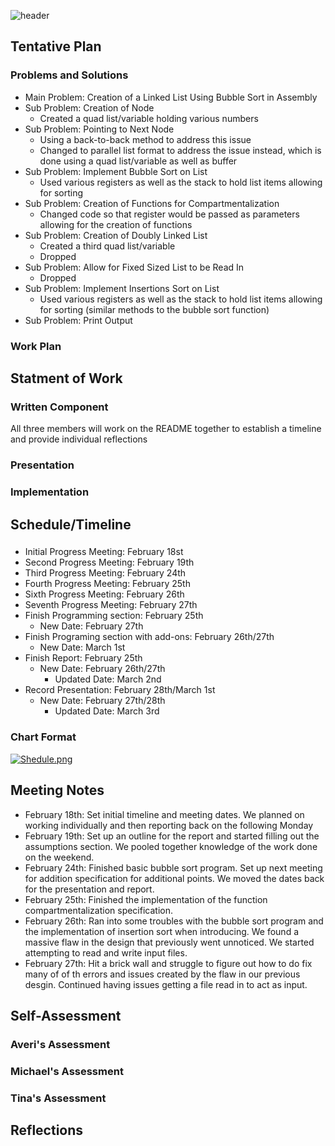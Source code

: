 ![header](https://capsule-render.vercel.app/api?type=waving&color=D5D6EA&height=300&section=header&text=CS3113_SP22_LAB01_TEAMMneumonic&fontSize=30&animation=fadeIn)

## Tentative Plan 
### Problems and Solutions
-   Main Problem: Creation of a Linked List Using Bubble Sort in Assembly 
-  Sub Problem: Creation of Node
   - Created a quad list/variable holding various numbers
-  Sub Problem: Pointing to Next Node
   -  Using a back-to-back method to address this issue
   -   Changed to parallel list format to address the issue instead, which is done using a quad list/variable as well as buffer 
- Sub Problem: Implement Bubble Sort on List
   - Used various registers as well as the stack to hold list items allowing for sorting 
- Sub Problem: Creation of Functions for Compartmentalization
   - Changed code so that register would be passed as parameters allowing for the creation of functions 
- Sub Problem: Creation of Doubly Linked List
   - Created a third quad list/variable 
   - Dropped 
- Sub Problem: Allow for Fixed Sized List to be Read In 
   - Dropped 
- Sub Problem: Implement Insertions Sort on List
   -  Used various registers as well as the stack to hold list items allowing for sorting (similar methods to the bubble sort function)
 - Sub Problem: Print Output  

### Work Plan

## Statment of Work 

### Written Component
All three members will work on the README together to establish a timeline and provide individual reflections

### Presentation

### Implementation

## Schedule/Timeline 
### 
-  Initial Progress Meeting: February 18st
-  Second Progress Meeting: February 19th
-  Third Progress Meeting: February 24th 
-  Fourth Progress Meeting: February 25th 
-  Sixth Progress Meeting: February 26th 
-  Seventh Progress Meeting: February 27th 
-  Finish Programming section: February 25th 
   - New Date: February 27th      
-  Finish Programing section with add-ons: February 26th/27th
      - New Date: March 1st 
-  Finish Report: February 25th
   - New Date: February 26th/27th 
      - Updated Date: March 2nd 
-  Record Presentation: February 28th/March 1st 
   - New Date: February 27th/28th  
      - Updated Date: March 3rd 
### Chart Format 
[![Shedule.png](https://i.postimg.cc/DwhP7pMz/Picture.png)](https://postimg.cc/56PC3g1c)
## Meeting Notes
-  February 18th: Set initial timeline and meeting dates. We planned on working individually and then reporting back on the following Monday 
-  February 19th: Set up an outline for the report and started filling out the assumptions section. We pooled together knowledge of the work done on the weekend.
-  February 24th: Finished basic bubble sort program. Set up next meeting for addition specification for additional points. We moved the dates back for the presentation and report.
-  February 25th: Finished the implementation of the function compartmentalization specification.  
-  February 26th: Ran into some troubles with the bubble sort program and the implementation of insertion sort when introducing. We found a massive flaw in the design that previously went unnoticed. We started attempting to read and write input files. 
-  February 27th: Hit a brick wall and struggle to figure out how to do fix many of of th errors and issues created by the flaw in our previous desgin. Continued having issues getting a file read in to act as input. 
 
 ## Self-Assessment 
 
 ### Averi's Assessment
 
 ### Michael's Assessment
 
 ### Tina's Assessment
 
 ## Reflections
 
   
